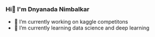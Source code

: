 ### Hi👋 I'm Dnyanada Nimbalkar

- 🔭 I’m currently working on kaggle competitons
- 🌱 I’m currently learning data science and deep learning

<!--
**Dnyanada-Nimbalkar/Dnyanada-Nimbalkar** is a ✨ _special_ ✨ repository because its `README.md` (this file) appears on your GitHub profile.

Here are some ideas to get you started:

- 🔭 I’m currently working on kaggle competitons
- 🌱 I’m currently learning data science and deep learning
- 👯 I’m looking to collaborate on ...
- 🤔 I’m looking for help with ...
- 💬 Ask me about ...
- 📫 How to reach me: ...
- 😄 Pronouns: ...
- ⚡ Fun fact: ...
-->

